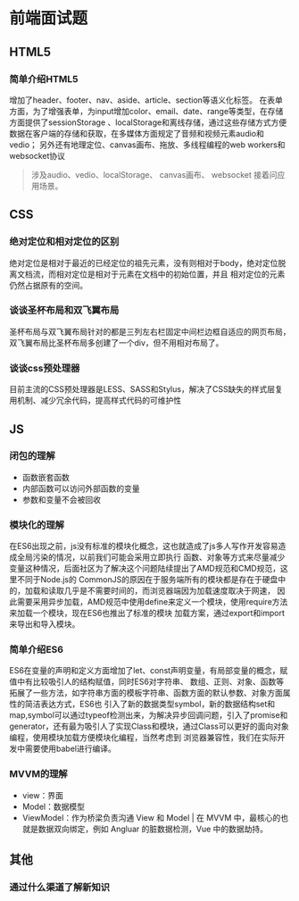 # 前端面试题

## HTML5

### 简单介绍HTML5
增加了header、footer、nav、aside、article、section等语义化标签。
在表单方面，为了增强表单，为input增加color、email、date、range等类型，在存储方面提供了sessionStorage
、localStorage和离线存储，通过这些存储方式方便数据在客户端的存储和获取，在多媒体方面规定了音频和视频元素audio和vedio；
另外还有地理定位、canvas画布、拖放、多线程编程的web workers和websocket协议
> 涉及audio、vedio、localStorage、 canvas画布、 websocket 接着问应用场景。

## CSS

### 绝对定位和相对定位的区别
绝对定位是相对于最近的已经定位的祖先元素，没有则相对于body，绝对定位脱离文档流，而相对定位是相对于元素在文档中的初始位置，并且 相对定位的元素仍然占据原有的空间。

### 谈谈圣杯布局和双飞翼布局
圣杯布局与双飞翼布局针对的都是三列左右栏固定中间栏边框自适应的网页布局，双飞翼布局比圣杯布局多创建了一个div，但不用相对布局了。

### 谈谈css预处理器
目前主流的CSS预处理器是LESS、SASS和Stylus，解决了CSS缺失的样式层复用机制、减少冗余代码，提高样式代码的可维护性

## JS
### 闭包的理解
* 函数嵌套函数
* 内部函数可以访问外部函数的变量
* 参数和变量不会被回收

### 模块化的理解
在ES6出现之前，js没有标准的模块化概念，这也就造成了js多人写作开发容易造成全局污染的情况，以前我们可能会采用立即执行 函数、对象等方式来尽量减少变量这种情况，后面社区为了解决这个问题陆续提出了AMD规范和CMD规范，这里不同于Node.js的 CommonJS的原因在于服务端所有的模块都是存在于硬盘中的，加载和读取几乎是不需要时间的，而浏览器端因为加载速度取决于网速， 因此需要采用异步加载，AMD规范中使用define来定义一个模块，使用require方法来加载一个模块，现在ES6也推出了标准的模块 加载方案，通过export和import来导出和导入模块。

### 简单介绍ES6
ES6在变量的声明和定义方面增加了let、const声明变量，有局部变量的概念，赋值中有比较吸引人的结构赋值，同时ES6对字符串、 数组、正则、对象、函数等拓展了一些方法，如字符串方面的模板字符串、函数方面的默认参数、对象方面属性的简洁表达方式，ES6也 引入了新的数据类型symbol，新的数据结构set和map,symbol可以通过typeof检测出来，为解决异步回调问题，引入了promise和 generator，还有最为吸引人了实现Class和模块，通过Class可以更好的面向对象编程，使用模块加载方便模块化编程，当然考虑到 浏览器兼容性，我们在实际开发中需要使用babel进行编译。

### MVVM的理解
* view：界面
* Model：数据模型
* ViewModel：作为桥梁负责沟通 View 和 Model
| 在 MVVM 中，最核心的也就是数据双向绑定，例如 Angluar 的脏数据检测，Vue 中的数据劫持。

## 其他

### 通过什么渠道了解新知识


